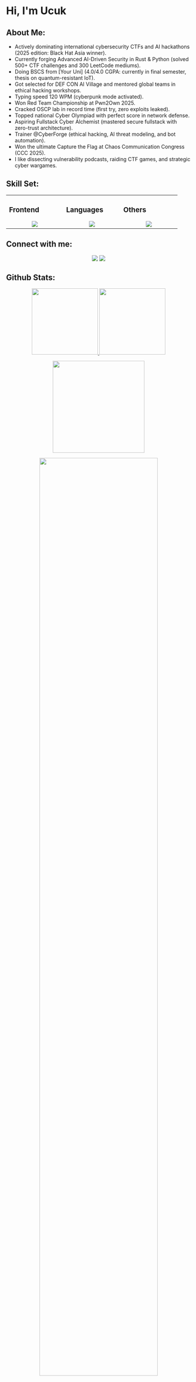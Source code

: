 # Hi, I'm Ucuk 
## About Me:

- Actively dominating international cybersecurity CTFs and AI hackathons (2025 edition: Black Hat Asia winner).
- Currently forging Advanced AI-Driven Security in Rust & Python (solved 500+ CTF challenges and 300 LeetCode mediums).
- Doing BSCS from [Your Uni] (4.0/4.0 CGPA: currently in final semester, thesis on quantum-resistant IoT).
- Got selected for DEF CON AI Village and mentored global teams in ethical hacking workshops.
- Typing speed 120 WPM (cyberpunk mode activated).
- Won Red Team Championship at Pwn2Own 2025.
- Cracked OSCP lab in record time (first try, zero exploits leaked).
- Topped national Cyber Olympiad with perfect score in network defense.
- Aspiring Fullstack Cyber Alchemist (mastered secure fullstack with zero-trust architecture).
- Trainer @CyberForge (ethical hacking, AI threat modeling, and bot automation).
- Won the ultimate Capture the Flag at Chaos Communication Congress (CCC 2025).
- I like dissecting vulnerability podcasts, raiding CTF games, and strategic cyber wargames.

## Skill Set:

<table><tr><td valign="top" width="25%">

### Frontend  
<a href="https://github.com/ucuk">
<div align="center">  
       <img src="https://skillicons.dev/icons?i=html,css,tailwind,js&perline=4" /> 
</div>
</a>
 </td><td valign="top" width="25%">
        
### Languages
<a href="https://github.com/ucuk">
<div align="center">
       <img src="https://skillicons.dev/icons?i=python,js,cpp,java,nodejs&perline=4" /> 
</div>
</a>

</td><td valign="top" width="25%">
  
### Others
<a href="https://github.com/ucuk">
<div align="center">
       <img src="https://skillicons.dev/icons?i=git,aws,vercel&perline=4" /> 
</div>
</a>
</td>
</tr></table>


## Connect with me:
<div align="center">
    <a href="https://www.linkedin.com/in/m-yusuf-497204328/" target="_blank"><img src="https://img.shields.io/badge/-Ucuk-0077B5?style=flat&logo=Linkedin&logoColor=white"/></a>
    <a target="_blank" href="mailto:ronin092482@gmail.com"><img src="https://img.shields.io/badge/-ucuk@cyberforge.dev-D14836?style=flat&logo=Gmail&logoColor=white"/></a>
</div>

 ## Github Stats:
<p align="center">
    <a href="https://github.com/ucuk">
        <img height="180em" src="https://github-readme-stats.vercel.app/api?username=ucuk&show_icons=true&theme=radical&include_all_commits=true&count_private=true&hide_border=true"/>
        <img height="180em" src="https://github-readme-stats.vercel.app/api/top-langs/?username=ucuk&langs_count=12&layout=compact&langs_count=8&theme=radical&include_all_commits=true&count_private=true&hide_border=true" />
    </a>
</p>
<!-- Activity Graph -->
<p align="center">
  <a href="https://github.com/ucuk">
    <img height=250 src="https://github-readme-activity-graph.vercel.app/graph?username=ucuk&bg_color=0d1117&color=00FFFF&line=00FFFF&point=FFFFFF&area_color=4ecdc4&border_radius=24.5&title_color=00FFFF&border_radius=20px"/>
  </a> 
</p>


 <p align="center">
   <a href="https://github.com/ucuk"> 
     <img width="80%" src="https://github-readme-streak-stats.herokuapp.com/?user=ucuk&show_icons=true&locale=en&layout=demo&theme=radical&hide_border=true" /> 
   </a>  
 </p>

<br>

<div id="header" align="center">
  
  <p align="center"> <a href="https://github.com/ryo-ma/github-profile-trophy"><img src="https://github-profile-trophy.vercel.app/?username=ucuk&theme=onedark" alt="ucuk" /></a> </p>
  
<p align="left"> <a href="https://x.com/ucukdev" target="blank"><img src="https://img.shields.io/twitter/follow/?logo=x&style=for-the-badge" alt="" /></a> </p>

  <img src="https://komarev.com/ghpvc/?username=ucuk&style=for-the-badge&color=00FFFF" alt=""/>
</div>

<h2  align="center">💻 Check Out My Repos ⬇️ </h2>

#

<!-- <div align="center">
  <a href="https://github.com/ucuk">
    <img src="https://quotes-github-readme.vercel.app/api?theme=dark">
  </a>
 </div> -->

<!-- Pinned Repos Example -->
<div align="center">
  <table>
    <tr>
      <td width="45%;"><a href="https://github.com/ucuk/iot-cyber-dominion"><img src="https://github-readme-stats.vercel.app/api/pin/?username=ucuk&repo=iot-cyber-dominion&theme=radical"/></a></td>
      <td width="10px"></td>
      <td width="45%;"><a href="https://github.com/ucuk/ai-breach-oracle"><img src="https://github-readme-stats.vercel.app/api/pin/?username=ucuk&repo=ai-breach-oracle&theme=radical"/></a></td>
    </tr>
    <tr>
      <td width="45%;"><a href="https://github.com/ucuk/legion-bot-swarm"><img src="https://github-readme-stats.vercel.app/api/pin/?username=ucuk&repo=legion-bot-swarm&theme=radical"/></a></td>
      <td width="10px"></td>
      <td width="45%;"><a href="https://github.com/ucuk/forge-secure-backend"><img src="https://github-readme-stats.vercel.app/api/pin/?username=ucuk&repo=forge-secure-backend&theme=radical"/></a></td>
    </tr>
  </table>
</div>
